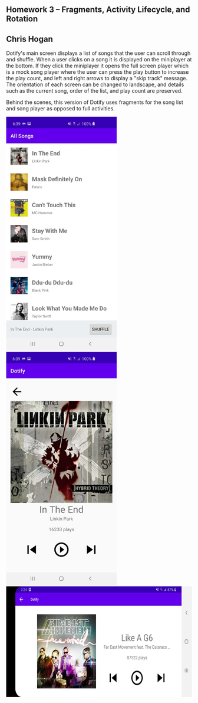 ## Homework 3 – Fragments, Activity Lifecycle, and Rotation
## Chris Hogan

Dotify's main screen displays a list of songs that the user  can scroll through and shuffle.
When a user clicks on a song it is displayed on the miniplayer at the bottom.
If they click the miniplayer it opens the full screen player which is a mock song player where the user can press the play button to increase the play count, and left and right arrows to display a "skip track" message.
The orientation of each screen can be changed to landscape, and details such as the current song, order of the list, and play count are preserved.

Behind the scenes, this version of Dotify uses fragments for the song list and song player as opposed to full activities.


<img src="screenshots/DotifyListScreen.jpg" width="300">
<img src="screenshots/DotifyPlayerScreen.jpg" width="300">
<img src="screenshots/landscape.jpg" height="300">
